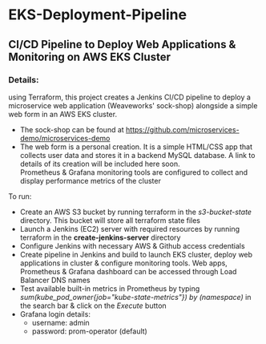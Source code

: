 # EKS-Deployment-Pipeline  
## CI/CD Pipeline to Deploy Web Applications & Monitoring on AWS EKS Cluster

### Details:  
using Terraform, this project creates a Jenkins CI/CD pipeline to deploy a microservice web application (Weaveworks' sock-shop) alongside a simple web form in an AWS EKS cluster.  
- The sock-shop can be found at https://github.com/microservices-demo/microservices-demo  
- The web form is a personal creation. It is a simple HTML/CSS app that collects user data and stores it in a backend MySQL database. A link to details of its creation 
  will be included here soon.  
Prometheus & Grafana monitoring tools are configured to collect and display performance metrics of the cluster    

To run:  
- Create an AWS S3 bucket by running terraform in the *s3-bucket-state* directory. This bucket will store all terraform state files  
- Launch a Jenkins (EC2) server with required resources by running terraform in the **create-jenkins-server** directory  
- Configure Jenkins with necessary AWS & Github access credentials
- Create pipeline in Jenkins and build to launch EKS cluster, deploy web applications in cluster & configure monitoring tools. Web apps, Prometheus & Grafana dashboard 
  can be accessed through Load Balancer DNS names  
- Test available built-in metrics in Prometheus by typing *sum(kube_pod_owner{job="kube-state-metrics"}) by (namespace)* in the search bar & click on the *Execute* button  
- Grafana login details:  
  - username: admin  
  - password: prom-operator (default)  
